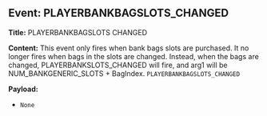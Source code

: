 ## Event: PLAYERBANKBAGSLOTS_CHANGED

**Title:** PLAYERBANKBAGSLOTS CHANGED

**Content:**
This event only fires when bank bags slots are purchased. It no longer fires when bags in the slots are changed. Instead, when the bags are changed, PLAYERBANKSLOTS_CHANGED will fire, and arg1 will be NUM_BANKGENERIC_SLOTS + BagIndex.
`PLAYERBANKBAGSLOTS_CHANGED`

**Payload:**
- `None`